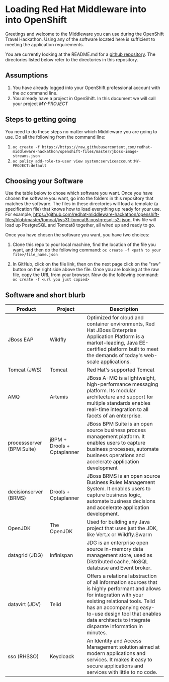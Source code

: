# Loading Red Hat Middleware into into OpenShift

Greetings and welcome to the Middleware you can use during the OpenShift Travel Hackathon. Using any of the software 
located here is sufficient to meeting the application requirements. 

You are currently looking at the README.md for a 
[github repository](https://github.com/redhat-middleware-hackathon/openshift-files). The directories listed below 
refer to the directories in this repository. 

## Assumptions
1. You have already logged into your OpenShift professional account with the _oc_ command line. 
2. You already have a project in OpenShift. In this document we will call your project _MY-PROJECT_

## Steps to getting going

You need to do these steps no matter which Middleware you are going to use.
Do all the following from the command line:

1. `oc create -f https://https://raw.githubusercontent.com/redhat-middleware-hackathon/openshift-files/master/jboss-image-streams.json  `
2. `oc policy add-role-to-user view system:serviceaccount:MY-PROJECT:default`

## Choosing your Software

Use the table below to chose which software you want. Once you have chosen the software you want, go into the folders
in this repository that matches the software. The files in these directories will load a template (a specification file) 
that knows how to load everything up ready for your use. For example, https://github.com/redhat-middleware-hackathon/openshift-files/blob/master/tomcat/jws31-tomcat8-postgresql-s2i.json,
this file will load up PostgreSQL and Tomcat8 together, all wired up and ready to go. 

Once you have chosen the software you want, you have two choices:
1. Clone this repo to your local machine, find the location of the file you want, and then do the following command:
`oc create -f <path to your file>/file_name.json`

2. In GitHub, click on the file link, then on the next page click on the "raw" button on the right side above the file. 
Once you are looking at the raw file, copy the URL from your browser. Now do the following command:
`oc create -f <url you just copied>` 

## Software and short blurb

| Product | Project | Description |
| ------- | ------- | ------- |
|JBoss EAP|Wildfly|Optimized for cloud and container environments, Red Hat JBoss Enterprise Application Platform is a market-leading, Java EE-certified platform built to meet the demands of today's web-scale applications.|
|Tomcat (JWS)|Tomcat|Red Hat's supported Tomcat|
|AMQ|Artemis|JBoss A-MQ is a lightweight, high-performance messaging platform. Its modular architecture and  support for multiple standards enables real-time integration to all facets of an enterprise.|
|processserver (BPM Suite)|jBPM + Drools + Optaplanner|JBoss BPM Suite is an open source business process management platform.  It enables users to capture business processes, automate business operations and accelerate application development|
|decisionserver (BRMS)|Drools + Optaplanner|JBoss BRMS is an open source Business Rules Management System. It enables users to capture business logic, automate business decisions and accelerate application development.|
|OpenJDK|The OpenJDK|Used for building any Java project that uses just the JDK, like Vert.x or Wildfly.Swarm|
|datagrid (JDG)|Infinispan|JDG is an enterprise open source in-memory data management store, used as Distributed cache, NoSQL database and Event broker.|
|datavirt (JDV)|Teiid|Offers a relational abstraction of all information sources that is highly performant and allows for integration with your existing relational tools. Teiid has an accompanying easy-to-use design tool that enables data architects to integrate disparate information in minutes.|
|sso (RHSSO)|Keycloack|An Identity and Access Management solution aimed at modern applications and services. It makes it easy to secure applications and services with little to no code.  |



